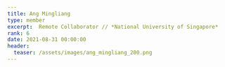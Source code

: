 ```yaml
---
title: Ang Mingliang
type: member
excerpt:  Remote Collaborator // *National University of Singapore*
rank: 6
date: 2021-08-31 00:00:00
header:
  teaser: /assets/images/ang_mingliang_200.png
---
```

